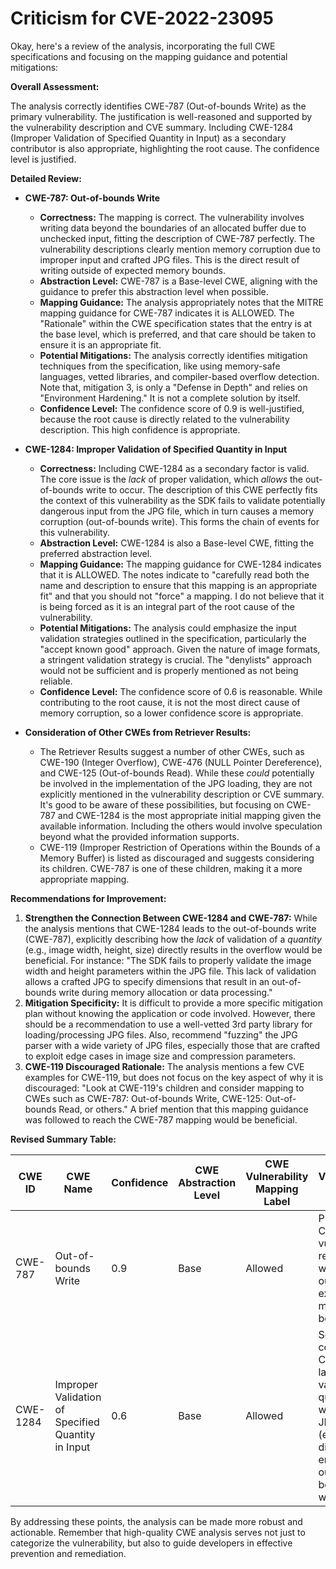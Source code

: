 # Criticism for CVE-2022-23095

Okay, here's a review of the analysis, incorporating the full CWE specifications and focusing on the mapping guidance and potential mitigations:

**Overall Assessment:**

The analysis correctly identifies CWE-787 (Out-of-bounds Write) as the primary vulnerability.  The justification is well-reasoned and supported by the vulnerability description and CVE summary. Including CWE-1284 (Improper Validation of Specified Quantity in Input) as a secondary contributor is also appropriate, highlighting the root cause.  The confidence level is justified.

**Detailed Review:**

*   **CWE-787: Out-of-bounds Write**

    *   **Correctness:**  The mapping is correct.  The vulnerability involves writing data beyond the boundaries of an allocated buffer due to unchecked input, fitting the description of CWE-787 perfectly. The vulnerability descriptions clearly mention memory corruption due to improper input and crafted JPG files. This is the direct result of writing outside of expected memory bounds.
    *   **Abstraction Level:**  CWE-787 is a Base-level CWE, aligning with the guidance to prefer this abstraction level when possible.
    *   **Mapping Guidance:** The analysis appropriately notes that the MITRE mapping guidance for CWE-787 indicates it is ALLOWED. The "Rationale" within the CWE specification states that the entry is at the base level, which is preferred, and that care should be taken to ensure it is an appropriate fit.
    *   **Potential Mitigations:** The analysis correctly identifies mitigation techniques from the specification, like using memory-safe languages, vetted libraries, and compiler-based overflow detection. Note that, mitigation 3, is only a "Defense in Depth" and relies on "Environment Hardening." It is not a complete solution by itself.
    *   **Confidence Level:** The confidence score of 0.9 is well-justified, because the root cause is directly related to the vulnerability description. This high confidence is appropriate.

*   **CWE-1284: Improper Validation of Specified Quantity in Input**

    *   **Correctness:** Including CWE-1284 as a secondary factor is valid. The core issue is the *lack* of proper validation, which *allows* the out-of-bounds write to occur. The description of this CWE perfectly fits the context of this vulnerability as the SDK fails to validate potentially dangerous input from the JPG file, which in turn causes a memory corruption (out-of-bounds write). This forms the chain of events for this vulnerability.
    *   **Abstraction Level:**  CWE-1284 is also a Base-level CWE, fitting the preferred abstraction level.
    *   **Mapping Guidance:** The mapping guidance for CWE-1284 indicates that it is ALLOWED. The notes indicate to "carefully read both the name and description to ensure that this mapping is an appropriate fit" and that you should not "force" a mapping. I do not believe that it is being forced as it is an integral part of the root cause of the vulnerability.
    *   **Potential Mitigations:** The analysis could emphasize the input validation strategies outlined in the specification, particularly the "accept known good" approach. Given the nature of image formats, a stringent validation strategy is crucial. The "denylists" approach would not be sufficient and is properly mentioned as not being reliable.
    *   **Confidence Level:** The confidence score of 0.6 is reasonable. While contributing to the root cause, it is not the most direct cause of memory corruption, so a lower confidence score is appropriate.

*   **Consideration of Other CWEs from Retriever Results:**

    *   The Retriever Results suggest a number of other CWEs, such as CWE-190 (Integer Overflow), CWE-476 (NULL Pointer Dereference), and CWE-125 (Out-of-bounds Read). While these *could* potentially be involved in the implementation of the JPG loading, they are not explicitly mentioned in the vulnerability description or CVE summary. It's good to be aware of these possibilities, but focusing on CWE-787 and CWE-1284 is the most appropriate initial mapping given the available information. Including the others would involve speculation beyond what the provided information supports.
    *   CWE-119 (Improper Restriction of Operations within the Bounds of a Memory Buffer) is listed as discouraged and suggests considering its children. CWE-787 is one of these children, making it a more appropriate mapping.

**Recommendations for Improvement:**

1.  **Strengthen the Connection Between CWE-1284 and CWE-787:** While the analysis mentions that CWE-1284 leads to the out-of-bounds write (CWE-787), explicitly describing how the *lack* of validation of a *quantity* (e.g., image width, height, size) directly results in the overflow would be beneficial. For instance: "The SDK fails to properly validate the image width and height parameters within the JPG file. This lack of validation allows a crafted JPG to specify dimensions that result in an out-of-bounds write during memory allocation or data processing."
2.  **Mitigation Specificity:** It is difficult to provide a more specific mitigation plan without knowing the application or code involved. However, there should be a recommendation to use a well-vetted 3rd party library for loading/processing JPG files. Also, recommend "fuzzing" the JPG parser with a wide variety of JPG files, especially those that are crafted to exploit edge cases in image size and compression parameters.
3.  **CWE-119 Discouraged Rationale:** The analysis mentions a few CVE examples for CWE-119, but does not focus on the key aspect of why it is discouraged: "Look at CWE-119's children and consider mapping to CWEs such as CWE-787: Out-of-bounds Write, CWE-125: Out-of-bounds Read, or others." A brief mention that this mapping guidance was followed to reach the CWE-787 mapping would be beneficial.

**Revised Summary Table:**

| CWE ID    | CWE Name                                | Confidence | CWE Abstraction Level | CWE Vulnerability Mapping Label | CWE-Vulnerability Mapping Notes                                                                                                                                                                                                                                                          |
| --------- | --------------------------------------- | ---------- | --------------------- | --------------------------------- | -------------------------------------------------------------------------------------------------------------------------------------------------------------------------------------------------------------------------------------------------------------------------------------- |
| CWE-787   | Out-of-bounds Write                     | 0.9        | Base                  | Allowed                         | Primary CWE. The vulnerability results in writing data outside of expected memory boundaries.                                                                                                                                                                |
| CWE-1284  | Improper Validation of Specified Quantity in Input | 0.6        | Base                  | Allowed                         | Secondary contributing CWE. The lack of validation of quantities within the JPG file (e.g., image dimensions) enables the out-of-bounds write. |

By addressing these points, the analysis can be made more robust and actionable. Remember that high-quality CWE analysis serves not just to categorize the vulnerability, but also to guide developers in effective prevention and remediation.